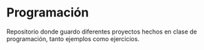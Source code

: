# Programación
Repositorio donde guardo diferentes proyectos hechos en clase de programación, tanto ejemplos como ejercicios.
